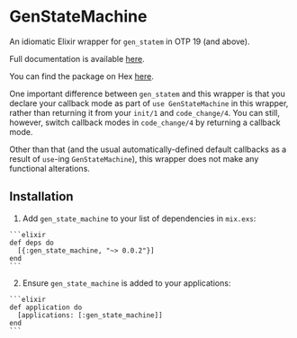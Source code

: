 # GenStateMachine

An idiomatic Elixir wrapper for `gen_statem` in OTP 19 (and above).

Full documentation is available [here](https://hexdocs.pm/gen_state_machine).

You can find the package on Hex [here](https://hex.pm/packages/gen_state_machine).

One important difference between `gen_statem` and this wrapper is that you
declare your callback mode as part of `use GenStateMachine` in this wrapper,
rather than returning it from your `init/1` and `code_change/4`. You can still,
however, switch callback modes in `code_change/4` by returning a callback mode.

Other than that (and the usual automatically-defined default callbacks as a
result of `use`-ing `GenStateMachine`), this wrapper does not make any
functional alterations.

## Installation

  1. Add `gen_state_machine` to your list of dependencies in `mix.exs`:

    ```elixir
    def deps do
      [{:gen_state_machine, "~> 0.0.2"}]
    end
    ```

  2. Ensure `gen_state_machine` is added to your applications:

    ```elixir
    def application do
      [applications: [:gen_state_machine]]
    end
    ```
